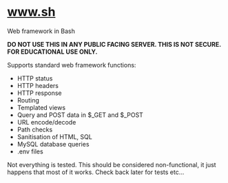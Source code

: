 # www.sh
Web framework in Bash

**DO NOT USE THIS IN ANY PUBLIC FACING SERVER. THIS IS NOT SECURE. FOR EDUCATIONAL USE ONLY.**

Supports standard web framework functions:
- HTTP status
- HTTP headers
- HTTP response
- Routing
- Templated views
- Query and POST data in $_GET and $_POST
- URL encode/decode
- Path checks
- Sanitisation of HTML, SQL
- MySQL database queries
- .env files

Not everything is tested. This should be considered non-functional, it just happens that most of it works. Check back later for tests etc...
